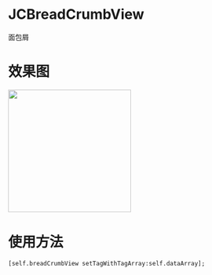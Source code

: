 # JCBreadCrumbView
面包屑

# 效果图
<img src="https://user-images.githubusercontent.com/36223198/111936470-af2aa300-8b00-11eb-8ec5-634e9280eb3d.png" width="250" /> 

# 使用方法
```
[self.breadCrumbView setTagWithTagArray:self.dataArray];
```
